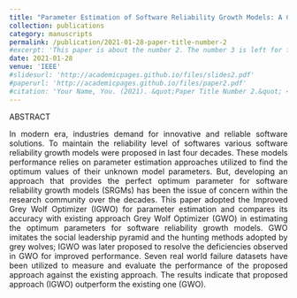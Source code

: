 ```yaml
---
title: "Parameter Estimation of Software Reliability Growth Models: A Comparison Between Grey Wolf Optimizer and Improved Grey Wolf Optimizer. "
collection: publications
category: manuscripts
permalink: /publication/2021-01-28-paper-title-number-2
#excerpt: 'This paper is about the number 2. The number 3 is left for future work.'
date: 2021-01-28
venue: 'IEEE'
#slidesurl: 'http://academicpages.github.io/files/slides2.pdf'
#paperurl: 'http://academicpages.github.io/files/paper2.pdf'
#citation: 'Your Name, You. (2021). &quot;Paper Title Number 2.&quot; <i>Journal 1</i>. 1(2).'
---
```


ABSTRACT
<p style="text-align: justify;"> 
In modern era, industries demand for innovative and reliable software solutions. To maintain the reliability level of softwares various software reliability growth models were proposed in last four decades. These models performance relies on parameter estimation approaches utilized to find the optimum values of their unknown model parameters. But, developing an approach that provides the perfect optimum parameter for software reliability growth models (SRGMs) has been the issue of concern within the research community over the decades. This paper adopted the Improved Grey Wolf Optimizer (IGWO) for parameter estimation and compares its accuracy with existing approach Grey Wolf Optimizer (GWO) in estimating the optimum parameters for software reliability growth models. GWO imitates the social leadership pyramid and the hunting methods adopted by grey wolves; IGWO was later proposed to resolve the deficiencies observed in GWO for improved performance. Seven real world failure datasets have been utilized to measure and evaluate the performance of the proposed approach against the existing approach. The results indicate that proposed approach (IGWO) outperform the existing one (GWO).
</p>